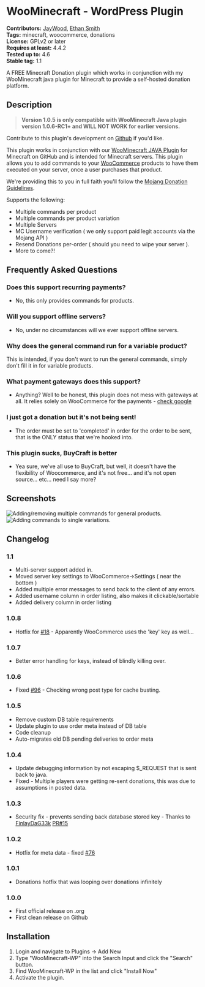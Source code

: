 # WooMinecraft - WordPress Plugin
**Contributors:** [JayWood](https://github.com/JayWood), [Ethan Smith](https://github.com/TekkitCommando)   
**Tags:** minecraft, woocommerce, donations   
**License:** GPLv2 or later   
**Requires at least:** 4.4.2   
**Tested up to:** 4.6   
**Stable tag:** 1.1  

A FREE Minecraft Donation plugin which works in conjunction with my WooMinecraft java plugin for Minecraft to provide a self-hosted donation platform.

## Description

> **Version 1.0.5 is only compatible with WooMinecraft Java plugin version 1.0.6-RC1+ and WILL NOT WORK for earlier versions.**

Contribute to this plugin's development on [Github](https://github.com/WooMinecraft/woominecraft-wp) if you'd like.

This plugin works in conjunction with our [WooMinecraft JAVA Plugin](https://github.com/WooMinecraft/WooMinecraft) for Minecraft on GitHub
and is intended for Minecraft servers.  This plugin allows you to add commands to your [WooCommerce](https://wordpress.org/plugins/woocommerce/) products to have
them executed on your server, once a user purchases that product.

We're providing this to you in full faith you'll follow the [Mojang Donation Guidelines](https://mojang.com/2014/06/lets-talk-server-monetisation-the-follow-up-qa/).

Supports the following:
* Multiple commands per product
* Multiple commands per product variation
* Multiple Servers
* MC Username verification ( we only support paid legit accounts via the Mojang API )
* Resend Donations per-order ( should you need to wipe your server ).
* More to come?!

## Frequently Asked Questions

### Does this support recurring payments?
* No, this only provides commands for products.

### Will you support offline servers?
* No, under no circumstances will we ever support offline servers.

### Why does the general command run for a variable product?
This is intended, if you don't want to run the general commands, simply don't fill it in for variable products.

### What payment gateways does this support?
* Anything? Well to be honest, this plugin does not mess with gateways at all. It relies solely on WooCommerce for the
payments - [check google](http://lmgtfy.com/?q###Woocommerce+payment+gateways)

### I just got a donation but it's not being sent!
* The order must be set to 'completed' in order for the order to be sent, that is the ONLY status that we're hooked into.

### This plugin sucks, BuyCraft is better
* Yea sure, we've all use to BuyCraft, but well, it doesn't have the flexibility of Woocommerce, and it's not free... and it's not open source... etc... need I say more?

## Screenshots

![Adding/removing multiple commands for general products.](https://raw.githubusercontent.com/WooMinecraft/woominecraft-wp/dev/screenshot-1.png)   
![Adding commands to single variations.](https://raw.githubusercontent.com/WooMinecraft/woominecraft-wp/dev/screenshot-2.png)

## Changelog

### 1.1
* Multi-server support added in.
* Moved server key settings to WooCommerce->Settings ( near the bottom )
* Added multiple error messages to send back to the client of any errors.
* Added username column in order listing, also makes it clickable/sortable
* Added delivery column in order listing

### 1.0.8
* Hotfix for [#18](https://github.com/WooMinecraft/woominecraft-wp/issues/18) - Apparently WooCommerce uses the 'key' key as well...

### 1.0.7
* Better error handling for keys, instead of blindly killing over.

### 1.0.6
* Fixed [#96](https://github.com/WooMinecraft/WooMinecraft/issues/96) - Checking wrong post type for cache busting.

### 1.0.5
* Remove custom DB table requirements
* Update plugin to use order meta instead of DB table
* Code cleanup
* Auto-migrates old DB pending deliveries to order meta

### 1.0.4
* Update debugging information by not escaping $_REQUEST that is sent back to java.
* Fixed - Multiple players were getting re-sent donations, this was due to assumptions in posted data.

### 1.0.3
* Security fix - prevents sending back database stored key - Thanks to [FinlayDaG33k](https://github.com/FinlayDaG33k) [PR#15](https://github.com/WooMinecraft/woominecraft-wp/pull/15)

### 1.0.2
* Hotfix for meta data - fixed [#76](https://github.com/WooMinecraft/WooMinecraft/issues/76)

### 1.0.1
* Donations hotfix that was looping over donations infinitely

### 1.0.0
* First official release on .org
* First clean release on Github

## Installation

1. Login and navigate to Plugins &rarr; Add New
2. Type "WooMinecraft-WP" into the Search Input and click the "Search" button.
3. Find WooMinecraft-WP in the list and click "Install Now"
4. Activate the plugin.